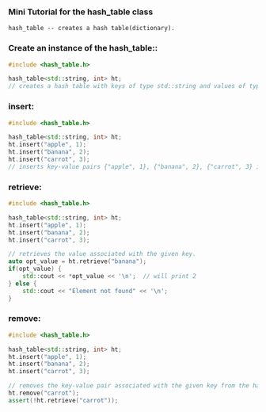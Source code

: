 ### Mini Tutorial for the hash_table class

    hash_table -- creates a hash table(dictionary).

### **Create an instance of the hash_table:**:
```cpp
#include <hash_table.h>

hash_table<std::string, int> ht;
// creates a hash table with keys of type std::string and values of type int
```


### **insert**:
```cpp
#include <hash_table.h>

hash_table<std::string, int> ht;
ht.insert("apple", 1);
ht.insert("banana", 2);
ht.insert("carrot", 3);
// inserts key-value pairs {"apple", 1}, {"banana", 2}, {"carrot", 3} into the hash table

```

### **retrieve**:
```cpp
#include <hash_table.h>

hash_table<std::string, int> ht;
ht.insert("apple", 1);
ht.insert("banana", 2);
ht.insert("carrot", 3);

// retrieves the value associated with the given key.
auto opt_value = ht.retrieve("banana");
if(opt_value) {
    std::cout << *opt_value << '\n';  // will print 2
} else {
    std::cout << "Element not found" << '\n';
}
```

### **remove**:
```cpp
#include <hash_table.h>

hash_table<std::string, int> ht;
ht.insert("apple", 1);
ht.insert("banana", 2);
ht.insert("carrot", 3);

// removes the key-value pair associated with the given key from the hash_table.
ht.remove("carrot");
assert(!ht.retrieve("carrot"));
```
